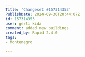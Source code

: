 ```yaml
---
Title: 'Changeset #157314353'
PublishDate: 2024-09-30T20:44:07Z
id: 157314353
user: gerti kida
comment: added new buildings
created_by: Rapid 2.4.0
tags:
- Montenegro

---
```

